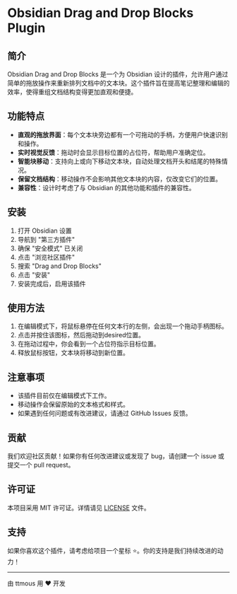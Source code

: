 # Obsidian Drag and Drop Blocks Plugin

## 简介

Obsidian Drag and Drop Blocks 是一个为 Obsidian 设计的插件，允许用户通过简单的拖放操作来重新排列文档中的文本块。这个插件旨在提高笔记整理和编辑的效率，使得重组文档结构变得更加直观和便捷。

## 功能特点

- **直观的拖放界面**：每个文本块旁边都有一个可拖动的手柄，方便用户快速识别和操作。
- **实时视觉反馈**：拖动时会显示目标位置的占位符，帮助用户准确定位。
- **智能块移动**：支持向上或向下移动文本块，自动处理文档开头和结尾的特殊情况。
- **保留文档结构**：移动操作不会影响其他文本块的内容，仅改变它们的位置。
- **兼容性**：设计时考虑了与 Obsidian 的其他功能和插件的兼容性。

## 安装

1. 打开 Obsidian 设置
2. 导航到 "第三方插件"
3. 确保 "安全模式" 已关闭
4. 点击 "浏览社区插件"
5. 搜索 "Drag and Drop Blocks"
6. 点击 "安装"
7. 安装完成后，启用该插件

## 使用方法

1. 在编辑模式下，将鼠标悬停在任何文本行的左侧，会出现一个拖动手柄图标。
2. 点击并按住该图标，然后拖动到desired位置。
3. 在拖动过程中，你会看到一个占位符指示目标位置。
4. 释放鼠标按钮，文本块将移动到新位置。

## 注意事项

- 该插件目前仅在编辑模式下工作。
- 移动操作会保留原始的文本格式和样式。
- 如果遇到任何问题或有改进建议，请通过 GitHub Issues 反馈。

## 贡献

我们欢迎社区贡献！如果你有任何改进建议或发现了 bug，请创建一个 issue 或提交一个 pull request。

## 许可证

本项目采用 MIT 许可证。详情请见 [LICENSE](LICENSE) 文件。

## 支持

如果你喜欢这个插件，请考虑给项目一个星标 ⭐️。你的支持是我们持续改进的动力！

---

由 ttmous 用 ❤️ 开发